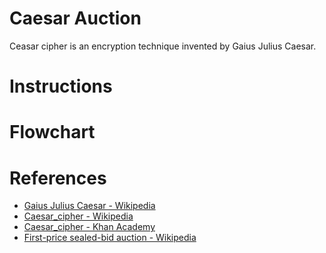 # Caesar Auction

Ceasar cipher is an encryption technique invented by Gaius Julius Caesar.

# Instructions 

  
# Flowchart 


# References

- [Gaius Julius Caesar - Wikipedia](https://simple.wikipedia.org/wiki/Julius_Caesar#)
- [Caesar_cipher - Wikipedia](https://en.wikipedia.org/wiki/Caesar_cipher)
- [Caesar_cipher - Khan Academy](https://www.khanacademy.org/computing/computer-science/cryptography/crypt/v/caesar-cipher#)
- [First-price sealed-bid auction - Wikipedia](https://en.wikipedia.org/wiki/First-price_sealed-bid_auction) 

